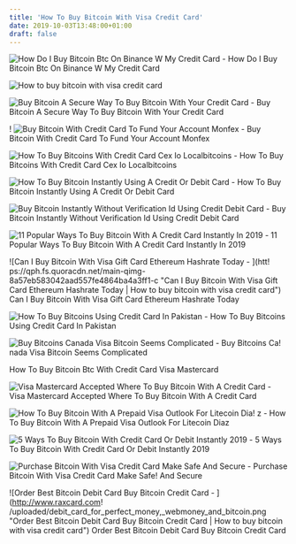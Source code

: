 ```yaml
---
title: 'How To Buy Bitcoin With Visa Credit Card'
date: 2019-10-03T13:48:00+01:00
draft: false
---
```


![How Do I Buy Bitcoin Btc On Binance W My Credit Card - ](https://i.pinimg.com/736x/94/c3/15/94c315e4a6651396b5594787f9874b09.jpg "How Do I Buy Bitcoin Btc On Binance W My Credit Card | How to buy bitcoin with visa credit card") How Do I Buy Bitcoin Btc On Binance W My Credit Card

![How to buy bitcoin with visa credit card](https://coinsutra.com/wp-content/uploads/2017/06/Buy-Bitcoin-using-Credit-card.png "How to buy bitcoin with visa credit card") 

![Buy Bitcoin A Secure Way To Buy Bitcoin With Your Credit Card - ](https://atomicwallet.io/css/images/articles/buy-bitcoin.png "Buy Bitcoin A Secure Way To Buy Bitcoin With Your Credit Card | How to buy bitcoin with visa credit card") Buy Bitcoin A Secure Way To Buy Bitcoin With Your Credit Card

! ![Buy Bitcoin With Credit Card To Fund Your Account Monfex - ](https://www.monfex.com/storage/articles/6ZitGBSXTq5qOvLyROkYxZ4gGKlKjE1q.png "Buy Bitcoin With Credit Card To Fund Your Account Monfex | How to buy bitcoin with visa credit card") Buy Bitcoin With Credit Card To Fund Your Account Monfex

![How To Buy Bitcoins With Credit Card Cex Io Localbitcoins - ](https://static.deepwebsiteslinks.com/wp-content/uploads/2017/05/How-to-buy-Bitcoins-with-Credit-Card-Fetured-Image.png?w=640 "How To Buy Bitcoins With Credit Card Cex Io Localbitcoins | How to buy bitcoin with visa credit card") How To Buy Bitcoins With Credit Card Cex Io Localbitcoins

![How To Buy Bitcoin Instantly Using A Credit Or Debit Card - ](https://blockonomi-9fcd.kxcdn.com/wp-content/uploads/2017/10/buy-bitcoin-card.jpg) How To Buy Bitcoin Instantly Using A Credit Or Debit Card

![Buy Bitcoin Instantly Without Verification Id Using Credit Debit Card - ](https://ripplecoinnews.com/wp-content/uploads/2017/11/buy-Bitcoin-with-credit-debit-card.jpg "Buy Bitcoin Instantly Without Verification Id Using Credit Debit Card | How to buy bitcoin with visa credit card") Buy Bitcoin Instantly Without Verification Id Using Credit Debit Card

![11 Popular Ways To Buy Bitcoin With A Credit Card Instantly In 2019 - ](https://99bitcoins.com/wp-content/uploads/2016/06/coinbase-credit-card-1024x532.png "11 Popular Ways To Buy Bitcoin With A Credit Card Instantly In 2019 | How to buy bitcoin with visa credit card") 11 Popular Ways To Buy Bitcoin With A Credit Card Instantly In 2019

![Can I Buy Bitcoin With Visa Gift Card Ethereum Hashrate Today - ](htt!   ps://qph.fs.quoracdn.net/main-qimg-8a57eb583042aad557fe4864ba4a3ff1-c "Can I Buy Bitcoin With Visa Gift Card Ethereum Hashrate Today | How to buy bitcoin with visa credit card") Can I Buy Bitcoin With Visa Gift Card Ethereum Hashrate Today

![How To Buy Bitcoins Using Credit Card In Pakistan - ](https://cdn.techjuice.pk/wp-content/uploads/2017/08/CoinMama2.png "How To Buy Bitcoins Using Credit Card In Pakistan | How to buy bitcoin with visa credit card") How To Buy Bitcoins Using Credit Card In Pakistan

![Buy Bitcoins Canada Visa Bitcoin Seems Complicated - ](https://bitcoinvox.com/wp-content/uploads/2018/07/cex.jpg "Buy Bitcoins Canada Visa Bitcoin Seems Complicated | How to buy bitcoin with visa credit card") Buy Bitcoins Ca! nada Visa Bitcoin Seems Complicated

 How To Buy Bitcoin Btc With Credit Card Visa Mastercard

![Visa Mastercard Accepted Where To Buy Bitcoin With A Credit Card - ](https://www.cryptoground.com/storage/images/posts/1530533851-visamastercard-accepted-where-to-buy-bitcoin-with-a-credit-card.jpg "Visa Mastercard Accepted Where To Buy Bitcoin With A Credit Card | How to buy bitcoin with visa credit card") Visa Mastercard Accepted Where To Buy Bitcoin With A Credit Card

![How To Buy Bitcoin With A Prepaid Visa Outlook For Litecoin Dia!   z - ](https://bitcoinbestbuy.com/wp-content/uploads/2018/02/get-btc-at-canadian-bitcoins.png "How To Buy Bitcoin With A Prepaid Visa Outlook For Litecoin Diaz | How to buy bitcoin with visa credit card") How To Buy Bitcoin With A Prepaid Visa Outlook For Litecoin Diaz

![5 Ways To Buy Bitcoin With Credit Card Or Debit Instantly 2019 - ](https://www.buybitcoinworldwide.com/img/bitpanda/cc7.png "5 Ways To Buy Bitcoin With Credit Card Or Debit Instantly 2019 | How to buy bitcoin with visa credit card") 5 Ways To Buy Bitcoin With Credit Card Or Debit Instantly 2019

![Purchase Bitcoin With Visa Credit Card Make Safe And Secure - ](https://yehiapress.org/wp-content/uploads/2019/05/Purchase-Bitcoin-with-Visa-Credit-Card-Make-Safe-and-Secure-Purchases-Online.png "Purchase Bitcoin With Visa Credit Card Make Safe And Secure | How to buy bitcoin with visa credit card") Purchase Bitcoin With Visa Credit Card Make Safe! And Secure

![Order Best Bitcoin Debit Card Buy Bitcoin Credit Card - ](http://www.raxcard.com!   /uploaded/debit_card_for_perfect_money,_webmoney_and_bitcoin.png "Order Best Bitcoin Debit Card Buy Bitcoin Credit Card | How to buy bitcoin with visa credit card") Order Best Bitcoin Debit Card Buy Bitcoin Credit Card